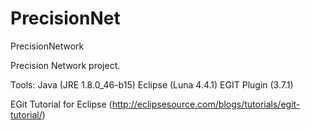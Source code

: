 # PrecisionNet
PrecisionNetwork

Precision Network project.

Tools:
Java (JRE 1.8.0_46-b15)
Eclipse (Luna 4.4.1)
EGIT Plugin (3.7.1)

EGit Tutorial for Eclipse (http://eclipsesource.com/blogs/tutorials/egit-tutorial/)
